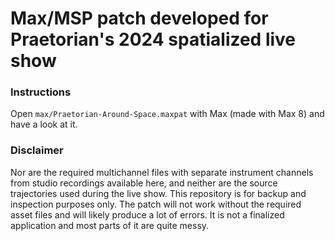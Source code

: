 # Max/MSP patch developed for Praetorian's 2024 spatialized live show

### Instructions

Open `max/Praetorian-Around-Space.maxpat` with Max (made with Max 8) and have a look at it.

### Disclaimer

Nor are the required multichannel files with separate instrument channels from studio recordings available here, and neither are the source trajectories used during the live show. This repository is for backup and inspection purposes only. The patch will not work without the required asset files and will likely produce a lot of errors. It is not a finalized application and most parts of it are quite messy.